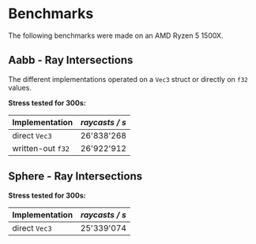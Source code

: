 # Benchmarks
The following benchmarks were made on an AMD Ryzen 5 1500X.

## Aabb - Ray Intersections
The different implementations operated on a `Vec3` struct or directly on `f32` values.

**Stress tested for 300s:**

| **Implementation** | *raycasts / s* |
|--------------------|----------------|
| direct `Vec3`      |     26'838'268 |
| written-out `f32`  |     26'922'912 |

## Sphere - Ray Intersections
**Stress tested for 300s:**

| **Implementation** | *raycasts / s* |
|--------------------|----------------|
| direct `Vec3`      |     25'339'074 |
